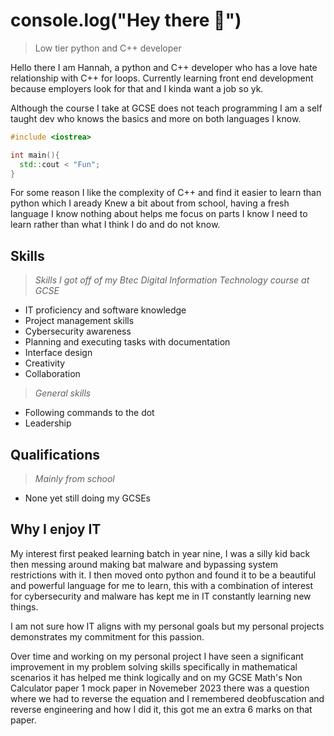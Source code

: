 # console.log("Hey there :wave:")

> Low tier python and C++ developer

Hello there I am Hannah, a python and C++ developer who has a love hate relationship with C++ for loops. 
Currently learning front end development because employers look for that and I kinda want a job so yk.

Although the course I take at GCSE does not teach programming I am a self taught dev who knows the
basics and more on both languages I know.

```c++
#include <iostrea>

int main(){
  std::cout < "Fun";
}
```

For some reason I like the complexity of C++ and find it easier to learn than python which I aready Knew a bit about from school, 
having a fresh language I know nothing about helps me focus on parts I know I need to learn rather than what I think I do and do not know.

## Skills
> *Skills I got off of my Btec Digital Information Technology course at GCSE*
- IT proficiency and software knowledge
- Project management skills
- Cybersecurity awareness
- Planning and executing tasks with documentation
- Interface design
- Creativity
- Collaboration

> *General skills*
- Following commands to the dot
- Leadership


## Qualifications
> *Mainly from school*
- None yet still doing my GCSEs

## Why I enjoy IT
My interest first peaked learning batch in year nine, I was a silly kid back then messing around making bat malware and bypassing system
restrictions with it. I then moved onto python and found it to be a beautiful and powerful language for me to learn, this with a 
combination of interest for cybersecurity and malware has kept me in IT constantly learning new things.

I am not sure how IT aligns with my personal goals but my personal projects demonstrates my commitment for this passion.

Over time and working on my personal project I have seen a significant improvement in my problem solving skills specifically in
mathematical scenarios it has helped me think logically and on my GCSE Math's Non Calculator paper 1 mock paper in Novemeber 2023 
there was a question where we had to reverse the equation and I remembered deobfuscation and reverse engineering and how I did it,
this got me an extra 6 marks on that paper.
